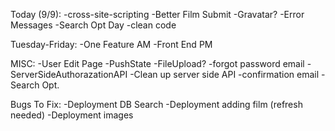 Today (9/9):
  -cross-site-scripting
  -Better Film Submit
  -Gravatar?
  -Error Messages
  -Search Opt Day
  -clean code

Tuesday-Friday:
  -One Feature AM
  -Front End PM

MISC:
  -User Edit Page
  -PushState
  -FileUpload?
  -forgot password email
  -ServerSideAuthorazationAPI
  -Clean up server side API
  -confirmation email
  -Search Opt.

Bugs To Fix:
  -Deployment DB Search
  -Deployment adding film (refresh needed)
  -Deployment images

